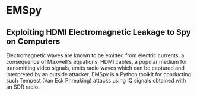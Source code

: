 # EMSpy
## Exploiting HDMI Electromagnetic Leakage to Spy on Computers

Electromagnetic waves are known to be emitted from electric currents, a consequence of Maxwell's equations. HDMI cables, a popular medium for transmitting video signals, emits radio waves which can be captured and interpreted by an outside attacker. EMSpy is a Python toolkit for conducting such Tempest (Van Eck Phreaking) attacks using IQ signals obtained with an SDR radio. 
